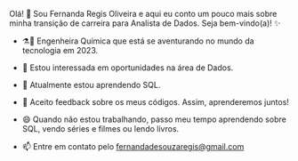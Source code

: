 Olá! 👋 
Sou Fernanda Regis Oliveira e aqui eu conto um pouco mais sobre minha transição de carreira para Analista de Dados. Seja bem-vindo(a)! ✨

-	⚗️🧪 Engenheira Química que está se aventurando no mundo da tecnologia em 2023.
- 👀 Estou interessada em oportunidades na área de Dados.
- 🌱 Atualmente estou aprendendo SQL.
-	🤔 Aceito feedback sobre os meus códigos. Assim, aprenderemos juntos!
-	😄 Quando não estou trabalhando, passo meu tempo aprendendo sobre SQL, vendo séries e filmes ou lendo livros.

- 📫 Entre em contato pelo fernandadesouzaregis@gmail.com
<!---
fernanda-regis/fernanda-regis is a ✨ special ✨ repository because its `README.md` (this file) appears on your GitHub profile.
You can click the Preview link to take a look at your changes.
--->
